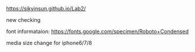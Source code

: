 https://sikyinsun.github.io/Lab2/

new checking

font informataion: https://fonts.google.com/specimen/Roboto+Condensed

media size change for iphone6/7/8